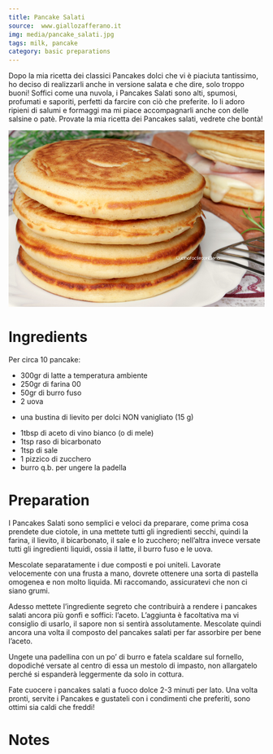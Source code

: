 ```yaml
---
title: Pancake Salati
source:  www.giallozafferano.it
img: media/pancake_salati.jpg
tags: milk, pancake
category: basic preparations
---
```


Dopo la mia ricetta dei classici Pancakes dolci che vi è piaciuta tantissimo, ho deciso di realizzarli anche in versione salata e che dire, solo troppo buoni! Soffici come una nuvola, i Pancakes Salati sono alti, spumosi, profumati e saporiti, perfetti da farcire con ciò che preferite. Io li adoro ripieni di salumi e formaggi ma mi piace accompagnarli anche con delle salsine o patè. Provate la mia ricetta dei Pancakes salati, vedrete che bontà!

![Pancake Salati](media/pancake_salati.jpg)

Ingredients
===========

Per circa 10 pancake:

* 300gr di latte a temperatura ambiente
* 250gr di farina 00
* 50gr di burro fuso
* 2 uova
+ una bustina di lievito per dolci NON vanigliato (15 g)
* 1tbsp di aceto di vino bianco (o di mele)
* 1tsp raso di bicarbonato
* 1tsp di sale
* 1 pizzico di zucchero
* burro q.b. per ungere la padella

Preparation
===========

I Pancakes Salati sono semplici e veloci da preparare, come prima cosa prendete due ciotole, in una mettete tutti gli ingredienti secchi, quindi la farina, il lievito, il bicarbonato, il sale e lo zucchero; nell’altra invece versate tutti gli ingredienti liquidi, ossia il latte, il burro fuso e le uova.

Mescolate separatamente i due composti e poi uniteli. Lavorate velocemente con una frusta a mano, dovrete ottenere una sorta di pastella omogenea e non molto liquida. Mi raccomando, assicuratevi che non ci siano grumi.

Adesso mettete l’ingrediente segreto che contribuirà a rendere i pancakes salati ancora più gonfi e soffici: l’aceto. L’aggiunta è facoltativa ma vi consiglio di usarlo, il sapore non si sentirà assolutamente. Mescolate quindi ancora una volta il composto del pancakes salati per far assorbire per bene l’aceto.

Ungete una padellina con un po’ di burro e fatela scaldare sul fornello, dopodiché versate al centro di essa un mestolo di impasto, non allargatelo perché si espanderà leggermente da solo in cottura.

Fate cuocere i pancakes salati a fuoco dolce 2-3 minuti per lato. Una volta pronti, servite i Pancakes e gustateli con i condimenti che preferiti, sono ottimi sia caldi che freddi!

Notes
=====
